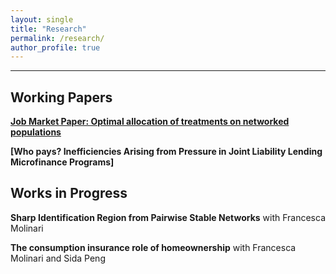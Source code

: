 ```yaml
---
layout: single
title: "Research"
permalink: /research/
author_profile: true
---
```

---
## Working Papers

**[Job Market Paper: Optimal allocation of treatments on networked populations](https://malin-hu.github.io/files/MH_JMP.pdf)** 

**[Who pays? Inefficiencies Arising from Pressure in Joint Liability Lending Microfinance Programs]**

## Works in Progress

**Sharp Identification Region from Pairwise Stable Networks** with Francesca Molinari

**The consumption insurance role of homeownership** with Francesca Molinari and Sida Peng
